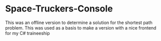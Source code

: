 # Space-Truckers-Console

This was an offline version to determine a solution for the shortest path problem. This was used as a basis to make a version with a nice frontend for my C# traineeship
